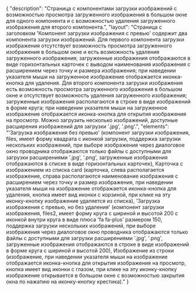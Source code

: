 {
"description": "Страница с компонентами загрузки изображений с возможностью просмотра загруженного изображения в большом окне для одного компонента и с возможностью удаления загруженного изображения для второго компонента.",
"layout": "Страница с заголовком 'Компонент загрузки изображения с превью' содержит два компонента загрузки изображений. Для первого компонента загрузки изображения отсутствует возможность просмотра загруженного изображения в большом окне и есть возможность удаления загруженного изображения; загруженные изображения отображаются в виде горизонтальных карточек с выводом наименования изображения с расширением через точку и размера изображения; при наведении указателя мыши на загруженное изображение отображается иконка-кнопка для удаления. Для второго компонента загрузки изображения есть возможность просмотра загруженного изображения в большом окне и отсутствует возможность удаления загруженного изображения; загруженные изображения располагаются в строке в виде изображений в форме круга; при наведении указателя мыши на загруженное изображение отображается иконка-кнопка для открытия изображения на просмотр. Можно загрузить несколько изображений, доступные расширения изображений для загрузки '.jpg', '.png'.",
"elements": "'Загрузка изображения без превью' (компонент загрузки изображения, files, имеет форму квадрата с иконкой загрузки, поддержка загрузки нескольких изображений, при выборе изображения через диалоговое окно проводника отображаются только файлы с доступными для загрузки расширениями '.jpg', '.png', загруженные изображения отображаются в списке в виде горизонтальных карточек), 
Карточка с изображением из списка card (карточка, слева располагается изображение, справа располагаются наименование изображения с расширением через точку и размер изображения, при наведении указателя мыши на изображение отображается иконка-кнопка для удаления, кнопка имеет вид иконки с корзиной, при клике на эту иконку-кнопку изображение удаляется из списка),
'Загрузка изображения с превью, но без удаления' (компонент загрузки изображения, files2, имеет форму круга с шириной и высотой 200 с иконкой внутри круга в виде плюса 'fa fa-plus' размером 150, поддержка загрузки нескольких изображений, при выборе изображения через диалоговое окно проводника отображаются только файлы с доступными для загрузки расширениями '.jpg', '.png', загруженные изображения отображаются в строке в виде изображений в форме круга с шириной и высотой 200), 
Изображение из строки (изображение, при наведении указателя мыши на изображение отображается иконка-кнопка для открытия изображения на просмотр, кнопка имеет вид иконки с глазом, при клике на эту иконку-кнопку изображение открывается в большом окне с возможностью закрытия окна по нажатию на иконку-кнопку крестика)."
}
